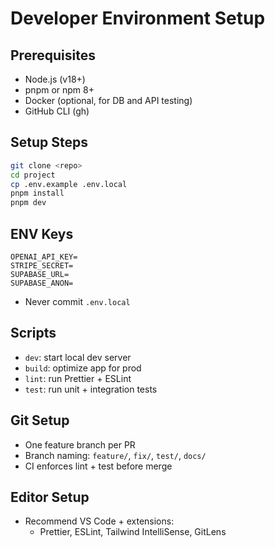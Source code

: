 
# Developer Environment Setup

## Prerequisites
- Node.js (v18+)
- pnpm or npm 8+
- Docker (optional, for DB and API testing)
- GitHub CLI (gh)

## Setup Steps
```bash
git clone <repo>
cd project
cp .env.example .env.local
pnpm install
pnpm dev
```

## ENV Keys
```
OPENAI_API_KEY=
STRIPE_SECRET=
SUPABASE_URL=
SUPABASE_ANON=
```
- Never commit `.env.local`

## Scripts
- `dev`: start local dev server
- `build`: optimize app for prod
- `lint`: run Prettier + ESLint
- `test`: run unit + integration tests

## Git Setup
- One feature branch per PR
- Branch naming: `feature/`, `fix/`, `test/`, `docs/`
- CI enforces lint + test before merge

## Editor Setup
- Recommend VS Code + extensions:
  - Prettier, ESLint, Tailwind IntelliSense, GitLens
